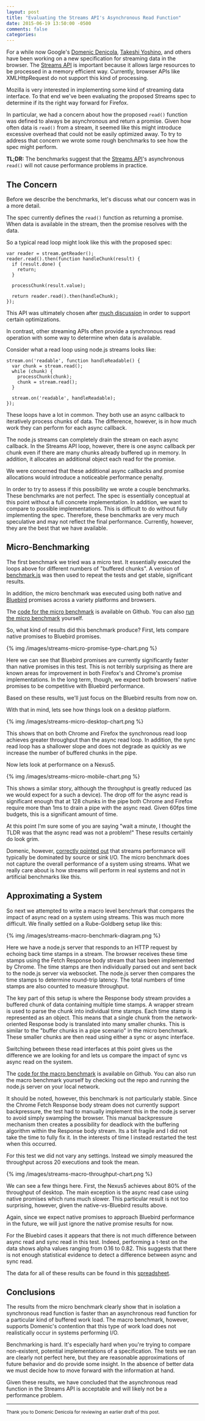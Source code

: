 ```yaml
---
layout: post
title: "Evaluating the Streams API's Asynchronous Read Function"
date: 2015-06-19 13:50:00 -0500
comments: false
categories: 
---
```


For a while now Google's [Domenic Denicola][], [Takeshi Yoshino][], and others have been
working on a new specification for streaming data in the browser.  The
[Streams API][] is important because it allows large resources to be processed
in a memory efficient way.  Currently, browser APIs like XMLHttpRequest do not
support this kind of processing.

Mozilla is very interested in implementing some kind of streaming data interface.
To that end we've been evaluating the proposed Streams spec to determine if its
the right way forward for Firefox.

In particular, we had a concern about how the proposed `read()` function was
defined to always be asynchronous and return a promise.  Given how often data
is `read()` from a stream, it seemed like this might introduce excessive overhead
that could not be easily optimized away.  To try to address that concern we wrote
some rough benchmarks to see how the spec might perform.

**TL;DR:** The benchmarks suggest that the [Streams API][]'s asynchronous
`read()` will not cause performance problems in practice.

<!-- more -->

The Concern
-----------

Before we describe the benchmarks, let's discuss what our concern was in a
more detail.

The spec currently defines the `read()` function as returning a promise.  When
data is available in the stream, then the promise resolves with the data.

So a typical read loop might look like this with the proposed spec:

```
var reader = stream.getReader();
reader.read().then(function handleChunk(result) {
  if (result.done) {
    return;
  }

  processChunk(result.value);

  return reader.read().then(handleChunk);
});
```

This API was ultimately chosen after [much discussion][] in order to support
certain optimizations.

In contrast, other streaming APIs often provide a synchronous read operation
with some way to determine when data is available.

Consider what a read loop using node.js streams looks like:

```
stream.on('readable', function handleReadable() {
  var chunk = stream.read();
  while (chunk) {
    processChunk(chunk);
    chunk = stream.read();
  }

  stream.on('readable', handleReadable);
});
```

These loops have a lot in common.  They both use an async callback to iteratively
process chunks of data.  The difference, however, is in how much work they can
perform for each async callback.

The node.js streams can completely drain the stream on each async callback.  In the
Streams API loop, however, there is one async callback per chunk even if there are
many chunks already buffered up in memory.  In addition, it allocates an additional
object each read for the promise.

We were concerned that these additional async callbacks and promise allocations
would introduce a noticeable performance penalty.

In order to try to assess if this possibility we wrote a couple benchmarks.  These
benchmarks are not perfect.  The spec is essentially conceptual at this point without
a full concrete implementation.  In addition, we want to compare to possible
implementations.  This is difficult to do without fully implementing the spec.
Therefore, these benchmarks are very much speculative and may not reflect the final
performance.  Currently, however, they are the best that we have available.

Micro-Benchmarking
------------------

The first benchmark we tried was a micro test.  It essentially executed the loops
above for different numbers of "buffered chunks".  A version of [benchmark.js][] was
then used to repeat the tests and get stable, significant results.

In addition, the micro benchmark was executed using both native and [Bluebird][]
promises across a variety platforms and browsers.

The [code for the micro benchmark][] is available on Github.  You can also
[run the micro benchmark][] yourself.

So, what kind of results did this benchmark produce?  First, lets compare native
promises to Bluebird promises.

{% img /images/streams-micro-promise-type-chart.png %}

Here we can see that Bluebird promises are currently significantly faster than
native promises in this test.  This is not terribly surprising as there are
known areas for improvement in both Firefox's and Chrome's promise
implementations.  In the long term, though, we expect both browsers' native
promises to be competitive with Bluebird performance.

Based on these results, we'll just focus on the Bluebird results from now on.

With that in mind, lets see how things look on a desktop platform.

{% img /images/streams-micro-desktop-chart.png %}

This shows that on both Chrome and Firefox the synchronous read loop achieves
greater throughput than the async read loop.  In addition, the sync read loop
has a shallower slope and does not degrade as quickly as we increase the number
of buffered chunks in the pipe.

Now lets look at performance on a Nexus5.

{% img /images/streams-micro-mobile-chart.png %}

This shows a similar story, although the throughput is greatly reduced (as
we would expect for a such a device).  The drop off for the async read is
significant enough that at 128 chunks in the pipe both Chrome and Firefox
require more than 1ms to drain a pipe with the async read.  Given 60fps
time budgets, this is a significant amount of time.

At this point I'm sure some of you are saying "wait a minute, I thought the
TLDR was that the async read was not a problem!"  These results certainly do
look grim.

Domenic, however, [correctly pointed out][] that streams performance will
typically be dominated by source or sink I/O.  The micro benchmark does
not capture the overall performance of a system using streams.  What we
really care about is how streams will perform in real systems and not in
artificial benchmarks like this.

Approximating a System
----------------------

So next we attempted to write a macro level benchmark that compares the
impact of async read on a system using streams.  This was much more difficult.
We finally settled on a Rube-Goldberg setup like this:

{% img /images/streams-macro-benchmark-diagram.png %}

Here we have a node.js server that responds to an HTTP request by echoing
back time stamps in a stream.  The browser receives these time stamps using
the Fetch Response body stream that has been implemented by Chrome.  The
time stamps are then individually parsed out and sent back to the node.js server
via websocket.  The node.js server then compares the time stamps to determine
round-trip latency.  The total numbers of time stamps are also counted to
measure throughput.

The key part of this setup is where the Response body stream provides a buffered
chunk of data containing multiple time stamps.  A wrapper stream is used to parse
the chunk into individual time stamps.  Each time stamp is represented as an
object.  This means that a single chunk from the network-oriented Response body
is translated into many smaller chunks.  This is similar to the "buffer chunks in
a pipe scenario" in the micro benchmark.  These smaller chunks are then read
using either a sync or async interface.

Switching between these read interfaces at this point gives us the difference we
are looking for and lets us compare the impact of sync vs async read on the
system.

The [code for the macro benchmark][] is available on Github.  You can also
run the macro benchmark yourself by checking out the repo and running the
node.js server on your local network.

It should be noted, however, this benchmark is not particularly stable.  Since
the Chrome Fetch Response body stream does not currently support backpressure, the test
had to manually implement this in the node.js server to avoid simply swamping
the browser.  This manual backpressure mechanism then creates a possibility for
deadlock with the buffering algorithm within the Response body stream.  Its
a bit fragile and I did not take the time to fully fix it.  In the interests of
time I instead restarted the test when this occurred.

For this test we did not vary any settings.  Instead we simply measured
the throughput across 20 executions and took the mean.

{% img /images/streams-macro-throughput-chart.png %}

We can see a few things here.  First, the Nexus5 achieves about 80% of the
throughput of desktop.  The main exception is the async read case using
native promises which runs much slower.  This particular result is not too
surprising, however, given the native-vs-Bluebird results above.

Again, since we expect native promises to approach Bluebird performance in the
future, we will just ignore the native promise results for now.

For the Bluebird cases it appears that there is not much difference between
async read and sync read in this test.  Indeed, performing a t-test on the
data shows alpha values ranging from 0.16 to 0.82.  This suggests that there is
not enough statistical evidence to detect a difference between async and
sync read.

The data for all of these results can be found in this [spreadsheet][].

Conclusions
-----------

The results from the micro benchmark clearly show that in isolation a synchronous
read function is faster than an asynchronous read function for a particular
kind of buffered work load.  The macro benchmark, however, supports Domenic's
contention that this type of work load does not realistically occur in systems
performing I/O.

Benchmarking is hard.  It's especially hard when you're trying to compare
non-existent, potential implementations of a specification.  The tests we
ran are clearly not perfect here, but they are reasonable approximations of future
behavior and do provide some insight.  In the absence of better data we must
decide how to move forward with the information at hand.

Given these results, we have concluded that the asynchronous read function in the
Streams API is acceptable and will likely not be a performance problem.

----

<small>Thank you to Domenic Denicola for reviewing an earlier draft of this
post.</small>

[Domenic Denicola]: https://twitter.com/domenic
[Takeshi Yoshino]: https://twitter.com/ysnysnysn
[Streams API]: https://streams.spec.whatwg.org/
[much discussion]: https://github.com/whatwg/streams/issues/253
[benchmark.js]: http://benchmarkjs.com/
[Bluebird]: https://github.com/petkaantonov/bluebird
[code for the micro benchmark]: https://github.com/wanderview/streams-promise-read
[run the micro benchmark]: https://blog.wanderview.com/streams-promise-read/
[correctly pointed out]: https://github.com/whatwg/streams/issues/320#issuecomment-91424200
[code for the macro benchmark]: https://github.com/wanderview/streams-time-echo
[spreadsheet]: https://docs.google.com/spreadsheets/d/1rl6mbD2z1x1bgJLD6y9KJLYWjppB7BujfiWvUMjYTVs/edit?usp=sharing
